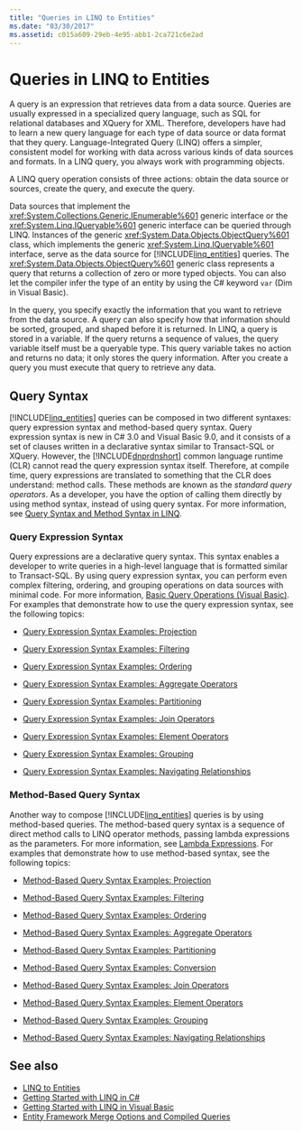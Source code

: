```yaml
---
title: "Queries in LINQ to Entities"
ms.date: "03/30/2017"
ms.assetid: c015a609-29eb-4e95-abb1-2ca721c6e2ad
---
```

# Queries in LINQ to Entities
A query is an expression that retrieves data from a data source. Queries are usually expressed in a specialized query language, such as SQL for relational databases and XQuery for XML. Therefore, developers have had to learn a new query language for each type of data source or data format that they query. Language-Integrated Query (LINQ) offers a simpler, consistent model for working with data across various kinds of data sources and formats. In a LINQ query, you always work with programming objects.  
  
 A LINQ query operation consists of three actions: obtain the data source or sources, create the query, and execute the query.  
  
 Data sources that implement the <xref:System.Collections.Generic.IEnumerable%601> generic interface or the <xref:System.Linq.IQueryable%601> generic interface can be queried through LINQ. Instances of the generic <xref:System.Data.Objects.ObjectQuery%601> class, which implements the generic <xref:System.Linq.IQueryable%601> interface, serve as the data source for [!INCLUDE[linq_entities](../../../../../../includes/linq-entities-md.md)] queries. The <xref:System.Data.Objects.ObjectQuery%601> generic class represents a query that returns a collection of zero or more typed objects. You can also let the compiler infer the type of an entity by using the C# keyword `var` (Dim in Visual Basic).  
  
 In the query, you specify exactly the information that you want to retrieve from the data source. A query can also specify how that information should be sorted, grouped, and shaped before it is returned. In LINQ, a query is stored in a variable. If the query returns a sequence of values, the query variable itself must be a queryable type. This query variable takes no action and returns no data; it only stores the query information. After you create a query you must execute that query to retrieve any data.  
  
## Query Syntax  
 [!INCLUDE[linq_entities](../../../../../../includes/linq-entities-md.md)] queries can be composed in two different syntaxes: query expression syntax and method-based query syntax. Query expression syntax is new in C# 3.0 and Visual Basic 9.0, and it consists of a set of clauses written in a declarative syntax similar to Transact-SQL or XQuery. However, the [!INCLUDE[dnprdnshort](../../../../../../includes/dnprdnshort-md.md)] common language runtime (CLR) cannot read the query expression syntax itself. Therefore, at compile time, query expressions are translated to something that the CLR does understand: method calls. These methods are known as the *standard query operators*. As a developer, you have the option of calling them directly by using method syntax, instead of using query syntax. For more information, see [Query Syntax and Method Syntax in LINQ](~/docs/csharp/programming-guide/concepts/linq/query-syntax-and-method-syntax-in-linq.md).  
  
### Query Expression Syntax  
 Query expressions are a declarative query syntax. This syntax enables a developer to write queries in a high-level language that is formatted similar to Transact-SQL. By using query expression syntax, you can perform even complex filtering, ordering, and grouping operations on data sources with minimal code. For more information, [Basic Query Operations (Visual Basic)](~/docs/visual-basic/programming-guide/concepts/linq/basic-query-operations.md). For examples that demonstrate how to use the query expression syntax, see the following topics:  
  
-   [Query Expression Syntax Examples: Projection](../../../../../../docs/framework/data/adonet/ef/language-reference/query-expression-syntax-examples-projection.md)  
  
-   [Query Expression Syntax Examples: Filtering](../../../../../../docs/framework/data/adonet/ef/language-reference/query-expression-syntax-examples-filtering.md)  
  
-   [Query Expression Syntax Examples: Ordering](../../../../../../docs/framework/data/adonet/ef/language-reference/query-expression-syntax-examples-ordering.md)  
  
-   [Query Expression Syntax Examples: Aggregate Operators](../../../../../../docs/framework/data/adonet/ef/language-reference/query-expression-syntax-examples-aggregate-operators.md)  
  
-   [Query Expression Syntax Examples: Partitioning](../../../../../../docs/framework/data/adonet/ef/language-reference/query-expression-syntax-examples-partitioning.md)  
  
-   [Query Expression Syntax Examples: Join Operators](../../../../../../docs/framework/data/adonet/ef/language-reference/query-expression-syntax-examples-join-operators.md)  
  
-   [Query Expression Syntax Examples: Element Operators](../../../../../../docs/framework/data/adonet/ef/language-reference/query-expression-syntax-examples-element-operators.md)  
  
-   [Query Expression Syntax Examples: Grouping](../../../../../../docs/framework/data/adonet/ef/language-reference/query-expression-syntax-examples-grouping.md)  
  
-   [Query Expression Syntax Examples: Navigating Relationships](../../../../../../docs/framework/data/adonet/ef/language-reference/query-expression-syntax-examples-navigating-relationships.md)  
  
### Method-Based Query Syntax  
 Another way to compose [!INCLUDE[linq_entities](../../../../../../includes/linq-entities-md.md)] queries is by using method-based queries. The method-based query syntax is a sequence of direct method calls to LINQ operator methods, passing lambda expressions as the parameters. For more information, see [Lambda Expressions](~/docs/csharp/programming-guide/statements-expressions-operators/lambda-expressions.md). For examples that demonstrate how to use method-based syntax, see the following topics:  
  
-   [Method-Based Query Syntax Examples: Projection](../../../../../../docs/framework/data/adonet/ef/language-reference/method-based-query-syntax-examples-projection.md)  
  
-   [Method-Based Query Syntax Examples: Filtering](../../../../../../docs/framework/data/adonet/ef/language-reference/method-based-query-syntax-examples-filtering.md)  
  
-   [Method-Based Query Syntax Examples: Ordering](../../../../../../docs/framework/data/adonet/ef/language-reference/method-based-query-syntax-examples-ordering.md)  
  
-   [Method-Based Query Syntax Examples: Aggregate Operators](../../../../../../docs/framework/data/adonet/ef/language-reference/method-based-query-syntax-examples-aggregate-operators.md)  
  
-   [Method-Based Query Syntax Examples: Partitioning](../../../../../../docs/framework/data/adonet/ef/language-reference/method-based-query-syntax-examples-partitioning.md)  
  
-   [Method-Based Query Syntax Examples: Conversion](../../../../../../docs/framework/data/adonet/ef/language-reference/method-based-query-syntax-examples-conversion.md)  
  
-   [Method-Based Query Syntax Examples: Join Operators](../../../../../../docs/framework/data/adonet/ef/language-reference/method-based-query-syntax-examples-join-operators.md)  
  
-   [Method-Based Query Syntax Examples: Element Operators](../../../../../../docs/framework/data/adonet/ef/language-reference/method-based-query-syntax-examples-element-operators.md)  
  
-   [Method-Based Query Syntax Examples: Grouping](../../../../../../docs/framework/data/adonet/ef/language-reference/method-based-query-syntax-examples-grouping.md)  
  
-   [Method-Based Query Syntax Examples: Navigating Relationships](../../../../../../docs/framework/data/adonet/ef/language-reference/method-based-query-syntax-examples-navigating-relationships.md)  
  
## See also
- [LINQ to Entities](../../../../../../docs/framework/data/adonet/ef/language-reference/linq-to-entities.md)
- [Getting Started with LINQ in C#](~/docs/csharp/programming-guide/concepts/linq/getting-started-with-linq.md)
- [Getting Started with LINQ in Visual Basic](~/docs/visual-basic/programming-guide/concepts/linq/getting-started-with-linq.md)
- [Entity Framework Merge Options and Compiled Queries](https://go.microsoft.com/fwlink/?LinkId=199591)

